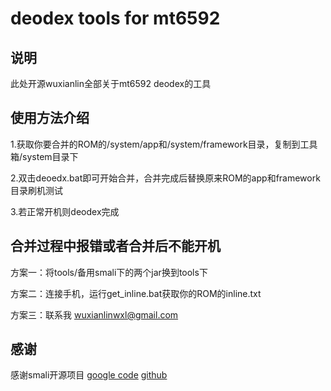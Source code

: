 deodex tools for mt6592
===========

说明
----------------

此处开源wuxianlin全部关于mt6592 deodex的工具


使用方法介绍
----------------
1.获取你要合并的ROM的/system/app和/system/framework目录，复制到工具箱/system目录下

2.双击deoedx.bat即可开始合并，合并完成后替换原来ROM的app和framework目录刷机测试

3.若正常开机则deodex完成

合并过程中报错或者合并后不能开机
--------------------------------
方案一：将tools/备用smali下的两个jar换到tools下

方案二：连接手机，运行get_inline.bat获取你的ROM的inline.txt

方案三：联系我 [wuxianlinwxl@gmail.com](mailto:wuxianlinwxl@gmail.com)


感谢
--------
感谢smali开源项目 [google code](https://code.google.com/p/smali/)     [github](https://github.com/JesusFreke/smali)

